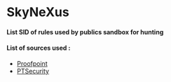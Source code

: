 # SkyNeXus
#### List SID of rules used by publics sandbox for hunting

#### List of sources used :
<ul>
  <li> <a href="https://rules.emergingthreats.net/open/suricata/rules/">Proofpoint</a></li>
  <li><a href="https://github.com/ptresearch/AttackDetection">PTSecurity</a></li>
</ul>
